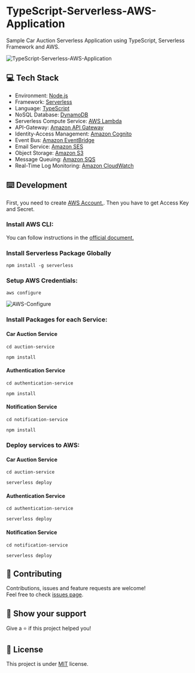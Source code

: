 # TypeScript-Serverless-AWS-Application
Sample Car Auction Serverless Application using TypeScript, Serverless Framework and AWS.

![TypeScript-Serverless-AWS-Application](https://github.com/mehmetnuribolat/TypeScript-Serverless-AWS-Application/assets/145845943/5cf97b66-c8f7-49ce-a8f3-66f070f2ab67)


## 💻 Tech Stack
- Environment: [Node.js](https://nodejs.org/)
- Framework: [Serverless](https://www.serverless.com/)
- Language: [TypeScript](https://www.typescriptlang.org/)
- NoSQL Database: [DynamoDB](https://aws.amazon.com/dynamodb/)
- Serverless Compute Service: [AWS Lambda](https://aws.amazon.com/pm/lambda/)
- API-Gateway: [Amazon API Gateway](https://aws.amazon.com/api-gateway/)
- Identity-Access Management: [Amazon Cognito](https://aws.amazon.com/cognito/)
- Event Bus: [Amazon EventBridge](https://aws.amazon.com/eventbridge/)
- Email Service: [Amazon SES](https://aws.amazon.com/ses/)
- Object Storage: [Amazon S3](https://aws.amazon.com/s3/)
- Message Queuing: [Amazon SQS](https://aws.amazon.com/sqs/)
- Real-Time Log Monitoring: [Amazon CloudWatch](https://aws.amazon.com/cloudwatch/)

## ⌨️ Development

First, you need to create [AWS Account.](https://aws.amazon.com/free/). Then you have to get Access Key and Secret.

### Install AWS CLI:
You can follow instructions in the [official document.](https://docs.aws.amazon.com/cli/latest/userguide/getting-started-install.html)

### Install Serverless Package Globally

```
npm install -g serverless
```

### Setup AWS Credentials:

```
aws configure
```
![AWS-Configure](https://github.com/mehmetnuribolat/TypeScript-Serverless-AWS-Application/assets/145845943/99414ab8-5f2d-45e3-9245-f98c74a6e6b9)

### Install Packages for each Service:
#### Car Auction Service
```
cd auction-service
```
```
npm install
```
#### Authentication Service
```
cd authentication-service
```
```
npm install
```
#### Notification Service
```
cd notification-service
```
```
npm install
```

### Deploy services to AWS:
#### Car Auction Service
```
cd auction-service
```
```
serverless deploy
```
#### Authentication Service
```
cd authentication-service
```
```
serverless deploy
```
#### Notification Service
```
cd notification-service
```
```
serverless deploy
```

## 🤝 Contributing

Contributions, issues and feature requests are welcome!<br />Feel free to check [issues page](https://github.com/mehmetnuribolat/TypeScript-Serverless-AWS-Application/issues).

## :pray: Show your support

Give a ⭐️ if this project helped you!

## 📝 License

This project is under [MIT](https://github.com/mehmetnuribolat/TypeScript-Serverless-AWS-Application/blob/main/LICENSE) license.

